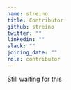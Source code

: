 ```yaml
---
name: streino
title: Contributor
github: streino
twitter: ""
linkedin: ""
slack: ""
joining_date: ""
role: contributor
---
```


Still waiting for this
